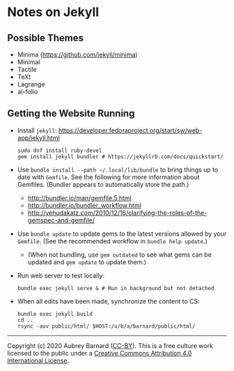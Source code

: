 Notes on Jekyll
===============


Possible Themes
---------------

* Minima (https://github.com/jekyll/minima)
* Minimal
* Tactile
* TeXt
* Lagrange
* al-folio


Getting the Website Running
---------------------------

* Install `jekyll`:
  https://developer.fedoraproject.org/start/sw/web-app/jekyll.html

      sudo dnf install ruby-devel
      gem install jekyll bundler # https://jekyllrb.com/docs/quickstart/

* Use `bundle install --path ~/.local/lib/bundle` to bring things up to
  date with `Gemfile`.  See the following for more information about
  Gemfiles.  (Bundler appears to automatically store the path.)
  * http://bundler.io/man/gemfile.5.html
  * http://bundler.io/bundler_workflow.html
  * http://yehudakatz.com/2010/12/16/clarifying-the-roles-of-the-gemspec-and-gemfile/
* Use `bundle update` to update gems to the latest versions allowed by
  your `Gemfile`.  (See the recommended workflow in `bundle help
  update`.)
  * (When not bundling, use `gem outdated` to see what gems can be
    updated and `gem update` to update them.)
* Run web server to test locally:

      bundle exec jekyll serve & # Run in background but not detached

* When all edits have been made, synchronize the content to CS:

      bundle exec jekyll build
      cd ..
      rsync -auv public/html/ $HOST:/u/b/a/barnard/public/html/

-----

Copyright (c) 2020 Aubrey Barnard ([CC-BY](
https://creativecommons.org/licenses/by/4.0/)).  This is a free culture
work licensed to the public under a [Creative Commons Attribution 4.0
International License]( https://creativecommons.org/licenses/by/4.0/).
